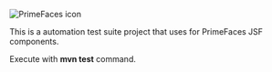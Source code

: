 ![PrimeFaces icon](https://www.primefaces.org/wp-content/uploads/2016/10/prime_logo_new.png)

This is a automation test suite project that uses for PrimeFaces JSF components.

Execute with <strong>mvn test</strong> command.
